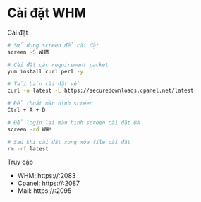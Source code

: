 # Cài đặt WHM

Cài đặt 
```sh
# Sử dụng screen để cài đặt 
screen -S WHM

# Cài đặt các requirement packet 
yum install curl perl -y 

# Tải bản cài đặt về 
curl -o latest -L https://securedownloads.cpanel.net/latest

# Để thoát màn hình screen
Ctrl + A + D

# Để login lại màn hình screen cài đặt DA 
screen -rd WHM

# Sau khi cài đặt xong xóa file cài đặt
rm -rf latest
```


Truy cập 
- WHM: https://<ip-public-server>:2083
- Cpanel: https://<ip-public-server>:2087
- Mail: https://<ip-public-server>:2095
